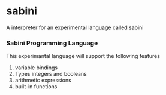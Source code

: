 # sabini
A interpreter for an experimental language called sabini

### Sabini Programming Language
This experimantal language will support the following features
1. variable bindings
2. Types integers and booleans
3. arithmetic expressions
4. built-in functions
